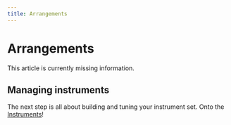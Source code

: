 ```yaml
---
title: Arrangements
---
```


# Arrangements

<p class="warning">
This article is currently missing information.
</p>


## Managing instruments

The next step is all about building and tuning your instrument set. Onto the [Instruments](/instruments.html)!
